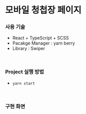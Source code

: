 # 모바일 청첩장 페이지

### 사용 기술

- React + TypeScript + SCSS
- Pacakge Manager : yarn berry
- Library : Swiper

<br/>

### Project 실행 방법

- `yarn start`

<br/>

### 구현 화면

<!-- ### Trouble Shotting -->
